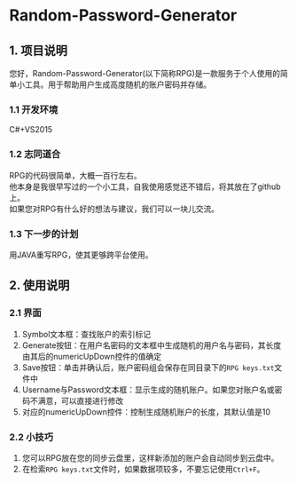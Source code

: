 # Random-Password-Generator

## 1. 项目说明
您好，Random-Password-Generator(以下简称RPG)是一款服务于个人使用的简单小工具。用于帮助用户生成高度随机的账户密码并存储。

### 1.1 开发环境
C#+VS2015

### 1.2 志同道合
RPG的代码很简单，大概一百行左右。<br>
他本身是我很早写过的一个小工具，自我使用感觉还不错后，将其放在了github上。<br>
如果您对RPG有什么好的想法与建议，我们可以一块儿交流。

### 1.3 下一步的计划
用JAVA重写RPG，使其更够跨平台使用。

## 2. 使用说明

### 2.1 界面
1. Symbol文本框：查找账户的索引标记
2. Generate按钮：在用户名密码的文本框中生成随机的用户名与密码，其长度由其后的numericUpDown控件的值确定
3. Save按钮：单击并确认后，账户密码组会保存在同目录下的`RPG keys.txt`文件中
4. Username与Password文本框：显示生成的随机账户。如果您对账户名或密码不满意，可以直接进行修改
5. 对应的numericUpDown控件：控制生成随机账户的长度，其默认值是10

### 2.2 小技巧
1. 您可以RPG放在您的同步云盘里，这样新添加的账户会自动同步到云盘中。
2. 在检索`RPG keys.txt`文件时，如果数据项较多，不要忘记使用`Ctrl+F`。
